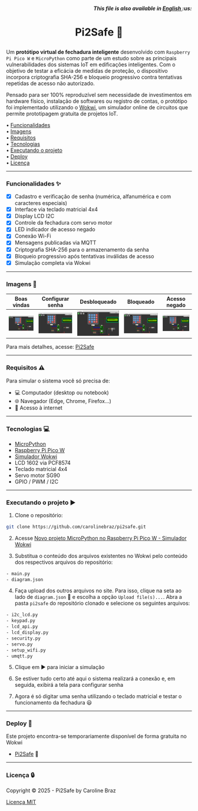 <h5 align="right">
    This file is also available in <a href=https://github.com/carolinebraz/pi2safe/blob/main/README.md> English </a> :us:
</h5>

# <p align="center"> Pi2Safe 🔐 </p>

Um **protótipo virtual de fechadura inteligente** desenvolvido com `Raspberry Pi Pico W` e `MicroPython` como parte de um estudo sobre as principais vulnerabilidades dos sistemas IoT em edificações inteligentes. Com o objetivo de testar a eficácia de medidas de proteção, o dispositivo incorpora criptografia SHA-256 e bloqueio progressivo contra tentativas repetidas de acesso não autorizado. 
	
Pensado para ser 100% reproduzível sem necessidade de investimentos em hardware físico, instalação de softwares ou registro de contas, o protótipo foi implementado utilizando o [Wokwi](https://wokwi.com/), um simulador online de circuitos que permite prototipagem gratuita de projetos IoT.

• [Funcionalidades](#funcionalidades-sparkles)  
• [Imagens](#imagens-art)  
• [Requisitos](#requisitos-warning)  
• [Tecnologias](#tecnologias-computer)  
• [Executando o projeto](#executando-o-projeto-arrow_forward)  
• [Deploy](#deploy-rocket)  
• [Licença](#licença-lock)

---

### Funcionalidades :sparkles:  
- [x] Cadastro e verificação de senha (numérica, alfanumérica e com caracteres especiais) 
- [x] Interface via teclado matricial 4x4  
- [x] Display LCD I2C 
- [x] Controle da fechadura com servo motor  
- [x] LED indicador de acesso negado
- [x] Conexão Wi-Fi 
- [x] Mensagens publicadas via MQTT
- [x] Criptografia SHA-256 para o armazenamento da senha
- [x] Bloqueio progressivo após tentativas inválidas de acesso 
- [x] Simulação completa via Wokwi

---

### Imagens :art:  
Boas vindas | Configurar senha | Desbloqueado | Bloqueado | Acesso negado  
:---:|:---:|:---:|:---:|:---:  
<img src="assets/welcome.png" width="200"> | <img src="assets/setup.png" width="200"> | <img src="assets/unlocked.png" width="200"> | <img src="assets/locked.png" width="200"> | <img src="assets/access_denied.png" width="200">  

Para mais detalhes, acesse: [Pi2Safe](https://wokwi.com/projects/437135539858937857)

---

### Requisitos :warning:  
Para simular o sistema você só precisa de:

- :computer: Computador (desktop ou notebook)  
- :globe_with_meridians: Navegador (Edge, Chrome, Firefox...)
- :signal_strength: Acesso à internet

---

### Tecnologias :computer:  
- [MicroPython](https://micropython.org/)  
- [Raspberry Pi Pico W](https://www.raspberrypi.com/products/raspberry-pi-pico/)  
- [Simulador Wokwi](https://wokwi.com/)  
- LCD 1602 via PCF8574  
- Teclado matricial 4x4  
- Servo motor SG90  
- GPIO / PWM / I2C

---

### Executando o projeto :arrow_forward:
1. Clone o repositório:

```bash
git clone https://github.com/carolinebraz/pi2safe.git
```

2. Acesse [Novo projeto MicroPython no Raspberry Pi Pico W - Simulador Wokwi](https://wokwi.com/projects/new/micropython-pi-pico-w)

3. Substitua o conteúdo dos arquivos existentes no Wokwi pelo conteúdo dos respectivos arquivos do repositório:

```
- main.py
- diagram.json
```

4. Faça upload dos outros arquivos no site. Para isso, clique na seta ao lado de `diagram.json` :arrow_down_small: e escolha a opção `Upload file(s)...`. Abra a pasta `pi2safe` do repositório clonado e selecione os seguintes arquivos:

```
- i2c_lcd.py
- keypad.py
- lcd_api.py
- lcd_display.py
- security.py
- servo.py
- setup_wifi.py
- umqtt.py
```

5. Clique em :arrow_forward: para iniciar a simulação

6. Se estiver tudo certo até aqui o sistema realizará a conexão e, em seguida, exibirá a tela para configurar senha

7. Agora é só digitar uma senha utilizando o teclado matricial e testar o funcionamento da fechadura :smiley:

---

### Deploy :rocket:

Este projeto encontra-se temporariamente disponível de forma gratuita no Wokwi 

- [Pi2Safe](https://wokwi.com/projects/437135539858937857) :closed_lock_with_key:

---

### Licença :lock:

Copyright © 2025 - Pi2Safe by Caroline Braz

[Licença MIT](./LICENSE)